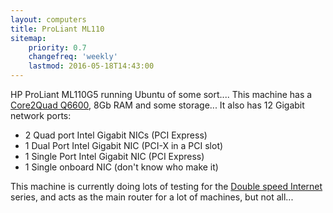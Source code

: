 ```yaml
---
layout: computers
title: ProLiant ML110
sitemap:
    priority: 0.7
    changefreq: 'weekly'
    lastmod: 2016-05-18T14:43:00
---
```

HP ProLiant ML110G5 running Ubuntu of some sort.... This machine has a [Core2Quad Q6600][1], 8Gb RAM and some storage...
It also has 12 Gigabit network ports:

* 2 Quad port Intel Gigabit NICs (PCI Express)
* 1 Dual Port Intel Gigabit NIC (PCI-X in a PCI slot)
* 1 Single Port Intel Gigabit NIC (PCI Express)
* 1 Single onboard NIC (don't know who make it)

This machine is currently doing lots of testing for the [Double speed Internet][2] series, and acts as the main router for a lot of machines, but not all...

[1]: http://ark.intel.com/products/29765/Intel-Core2-Quad-Processor-Q6600-8M-Cache-2_40-GHz-1066-MHz-FSB?q=Q6600
[2]:https://www.tiernanotoole.ie/tag/Double%20Internet/